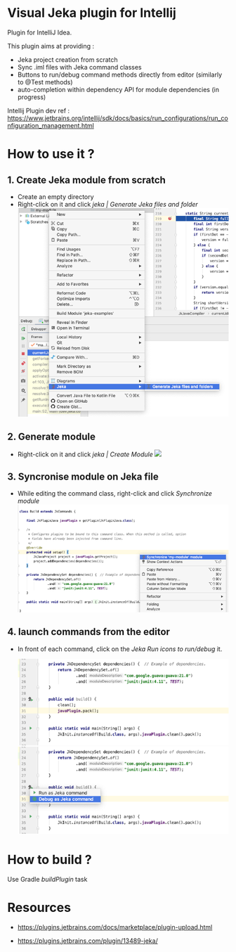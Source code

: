 # Visual Jeka plugin for Intellij

Plugin for IntelliJ Idea.

This plugin aims at providing :

* Jeka project creation from scratch
* Sync .iml files with Jeka command classes
* Buttons to run/debug command methods directly from editor (similarly to @Test methods)
* auto-completion within dependency API for module dependencies (in progress)

Intellij Plugin dev ref : https://www.jetbrains.org/intellij/sdk/docs/basics/run_configurations/run_configuration_management.html

# How to use it ?

## 1. Create Jeka module from scratch
* Create an empty directory
* Right-click on it and click _jeka | Generate Jeka files and folder_ <img src="media/scaffold-menu.png"/>

## 2. Generate module
* Right-click on it and click _jeka | Create Module_ <img src="media/create-moldule.png"/>
  
## 3. Syncronise module on Jeka file
* While editing the command class, right-click and click _Synchronize module_ <img src="media/editor-popup.png"/>
  
## 4. launch commands from the editor
* In front of each command, click on the _Jeka Run icons to run/debug_ it.

   <img src="media/gutter1.png"/> <img src="media/gutter2.png"/>
   
# How to build ?

Use Gradle _buildPlugin_ task
  
# Resources 

* https://plugins.jetbrains.com/docs/marketplace/plugin-upload.html

* https://plugins.jetbrains.com/plugin/13489-jeka/
   

 
